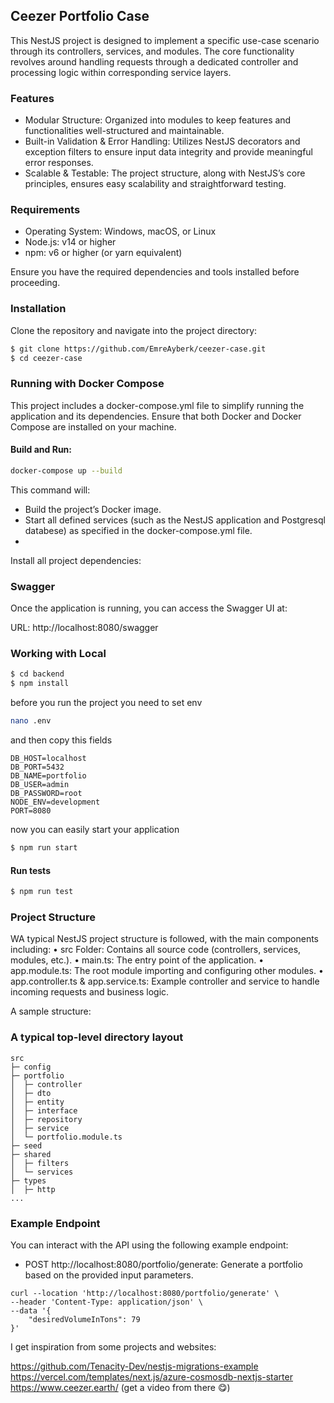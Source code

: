 ## Ceezer Portfolio Case

This NestJS project is designed to implement a specific use-case scenario through its controllers, services, and modules. The core functionality revolves around handling requests through a dedicated controller and processing logic within corresponding service layers.

### Features

- Modular Structure: Organized into modules to keep features and functionalities well-structured and maintainable.
- Built-in Validation & Error Handling: Utilizes NestJS decorators and exception filters to ensure input data integrity and provide meaningful error responses.
- Scalable & Testable: The project structure, along with NestJS’s core principles, ensures easy scalability and straightforward testing.

### Requirements

- Operating System: Windows, macOS, or Linux
- Node.js: v14 or higher
- npm: v6 or higher (or yarn equivalent)

Ensure you have the required dependencies and tools installed before proceeding.

### Installation

Clone the repository and navigate into the project directory:

```bash
$ git clone https://github.com/EmreAyberk/ceezer-case.git
$ cd ceezer-case
```

### Running with Docker Compose

This project includes a docker-compose.yml file to simplify running the application and its dependencies. Ensure that both Docker and Docker Compose are installed on your machine.

#### Build and Run:

```bash
docker-compose up --build
```

This command will:

- Build the project’s Docker image.
- Start all defined services (such as the NestJS application and Postgresql databese) as specified in the docker-compose.yml file.
-

Install all project dependencies:

### Swagger

Once the application is running, you can access the Swagger UI at:

URL: http://localhost:8080/swagger

### Working with Local

```bash
$ cd backend
$ npm install
```

before you run the project you need to set env

```bash
nano .env
```

and then copy this fields

```
DB_HOST=localhost
DB_PORT=5432
DB_NAME=portfolio
DB_USER=admin
DB_PASSWORD=root
NODE_ENV=development
PORT=8080
```

now you can easily start your application

```bash
$ npm run start
```

#### Run tests

```bash
$ npm run test
```

### Project Structure

WA typical NestJS project structure is followed, with the main components including:
• src Folder: Contains all source code (controllers, services, modules, etc.).
• main.ts: The entry point of the application.
• app.module.ts: The root module importing and configuring other modules.
• app.controller.ts & app.service.ts: Example controller and service to handle incoming requests and business logic.

A sample structure:

### A typical top-level directory layout

    src
    ├─ config
    ├─ portfolio
    │  ├─ controller
    │  ├─ dto
    │  ├─ entity
    │  ├─ interface
    │  ├─ repository
    │  ├─ service
    │  └─ portfolio.module.ts
    ├─ seed
    ├─ shared
    │  ├─ filters
    │  └─ services
    ├─ types
    │  ├─ http
    ...

### Example Endpoint

You can interact with the API using the following example endpoint:

- POST http://localhost:8080/portfolio/generate: Generate a portfolio based on the provided input parameters.

```
curl --location 'http://localhost:8080/portfolio/generate' \
--header 'Content-Type: application/json' \
--data '{
    "desiredVolumeInTons": 79
}'
```

I get inspiration from some projects and websites:

https://github.com/Tenacity-Dev/nestjs-migrations-example
https://vercel.com/templates/next.js/azure-cosmosdb-nextjs-starter
https://www.ceezer.earth/ (get a video from there 😋)
